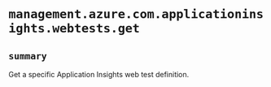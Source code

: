 # `management.azure.com.applicationinsights.webtests.get`

## `summary`
Get a specific Application Insights web test definition.


